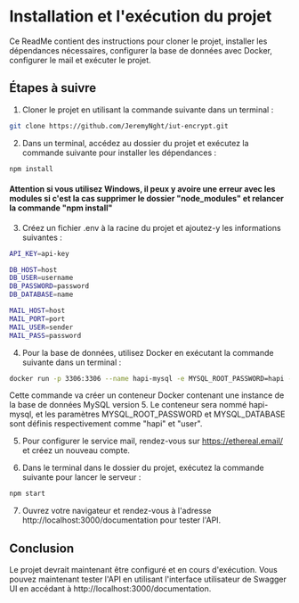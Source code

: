 # Installation et l'exécution du projet

Ce ReadMe contient des instructions pour cloner le projet, installer les dépendances nécessaires, configurer la base de données avec Docker, configurer le mail et exécuter le projet.

## Étapes à suivre

1. Cloner le projet en utilisant la commande suivante dans un terminal :

```bash
git clone https://github.com/JeremyNght/iut-encrypt.git
```

2. Dans un terminal, accédez au dossier du projet et exécutez la commande suivante pour installer les dépendances :

```bash
npm install
```

#### Attention si vous utilisez Windows, il  peux y avoire une erreur avec les modules si c'est la cas supprimer le dossier "node_modules" et relancer la commande "npm install"

3. Créez un fichier .env à la racine du projet et ajoutez-y les informations suivantes :

```bash
API_KEY=api-key

DB_HOST=host
DB_USER=username
DB_PASSWORD=password
DB_DATABASE=name

MAIL_HOST=host
MAIL_PORT=port
MAIL_USER=sender
MAIL_PASS=password
```

4. Pour la base de données, utilisez Docker en exécutant la commande suivante dans un terminal :

```bash
docker run -p 3306:3306 --name hapi-mysql -e MYSQL_ROOT_PASSWORD=hapi -e MYSQL_DATABASE=user -d mysql:5
```

Cette commande va créer un conteneur Docker contenant une instance de la base de données MySQL version 5. Le conteneur sera nommé hapi-mysql, et les paramètres MYSQL_ROOT_PASSWORD et MYSQL_DATABASE sont définis respectivement comme "hapi" et "user".

5. Pour configurer le service mail, rendez-vous sur https://ethereal.email/ et créez un nouveau compte.

6. Dans le terminal dans le dossier du projet, exécutez la commande suivante pour lancer le serveur :

```bash
npm start
```

7. Ouvrez votre navigateur et rendez-vous à l'adresse http://localhost:3000/documentation pour tester l'API.

## Conclusion

Le projet devrait maintenant être configuré et en cours d'exécution. Vous pouvez maintenant tester l'API en utilisant l'interface utilisateur de Swagger UI en accédant à http://localhost:3000/documentation.
